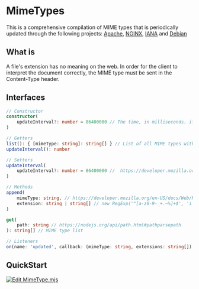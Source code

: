 # MimeTypes
This is a comprehensive compilation of MIME types that is periodically updated through the following projects: [Apache](https://github.com/apache/httpd/blob/trunk/docs/conf/mime.types), [NGINX](https://github.com/nginx/nginx/blob/master/conf/mime.types), [IANA](https://www.iana.org/assignments/media-types/media-types.xhtml) and [Debian](https://salsa.debian.org/debian/media-types/-/blob/master/mime.types)


## What is
A file's extension has no meaning on the web. In order for the client to interpret the document correctly, the MIME type must be sent in the Content-Type header.


## Interfaces
```typescript
// Constructor
constructor(
    updateInterval?: number = 86400000 // The time, in milliseconds. if less than zero, periodic update will be disabled.
)
```

```typescript
// Getters
list(): { [mimeType: string]: string[] } // List of all MIME types with their extensions
updateInterval(): number
```

```typescript
// Setters
updateInterval(
    updateInterval?: number = 86400000 //  https://developer.mozilla.org/en-US/docs/Web/API/setInterval#delay
)
```

```typescript
// Methods
append(
    mimeType: string, // https://developer.mozilla.org/en-US/docs/Web/HTTP/Basics_of_HTTP/MIME_types#structure_of_a_mime_type
    extension: string | string[] // new RegExp('^[a-z0-9-_+.~%]+$', 'i');
)

get(
    path: string // https://nodejs.org/api/path.html#pathparsepath
): string[] // MIME type list
```

```typescript
// Listeners
on(name: 'updated', callback: (mimeType: string, extensions: string[]) => void): void
```


## QuickStart
[![Edit MimeType.mjs](https://codesandbox.io/static/img/play-codesandbox.svg)](https://codesandbox.io/s/async-cache-6m2we0?autoresize=1&expanddevtools=1&fontsize=14&hidenavigation=1&theme=dark)

